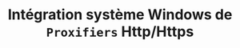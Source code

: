 ---
layout: page
categories: mission
title: "Intégration système Windows de `Proxifiers` Http/Https"
categories: 'mission'
start_date: 2021-12-01
end_date: 2022-06-01
skills:
  - Desktop
company: Olfeo
team : 10 Développeurs, 1 Product Owner et 1 Scrum Master
position: «Expert» C#/Microsoft
status: Indépendant portage Ikigïa
achievements:
  - Corrections du client lourd (C#) de la solution `OnPremise`.
  - Corrections et évolutions du Client lourd (Golang) de la solution `SaaS`.
  - Étude de solutions de distribution pour poste de travail Windows.
environments:
  - SCRUM
  - Golang
  - C#
  - JIRA
  - Jenkins
  - GIT
input_skill:
 - "J'ai apporté la vision Microsoft/Windows pour l'intégration du Client lourd"
output_skill:
 - "La mission ma permis de monter en compétance sur Golang."
story: |
  **Olfeo** prend le virage de la plate-forme `SaaS` pour ses solutions de protection de navigation sur Internet. Et dans se cadre propose un client Proxyfier multi-plate-formes.
---